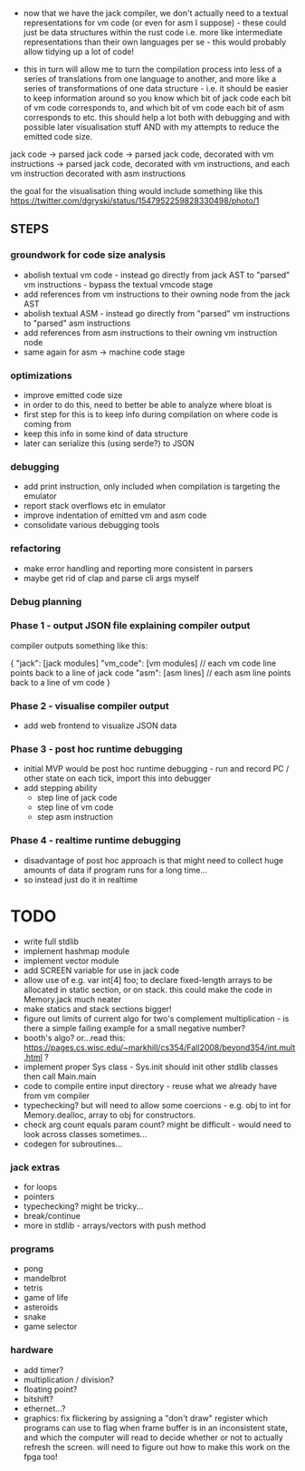 - now that we have the jack compiler, we don't actually need to a textual
  representations for vm code (or even for asm I suppose) - these could just be
  data structures within the rust code i.e. more like intermediate
  representations than their own languages per se - this would probably allow
  tidying up a lot of code!

- this in turn will allow me to turn the compilation process into less of a series
  of translations from one language to another, and more like a series of transformations
  of one data structure - i.e. it should be easier to keep information around so you know
  which bit of jack code each bit of vm code corresponds to, and which bit of vm code
  each bit of asm corresponds to etc. this should help a lot both with debugging and
  with possible later visualisation stuff AND with my attempts to reduce the emitted code size.

jack code ->
parsed jack code ->
parsed jack code, decorated with vm instructions ->
parsed jack code, decorated with vm instructions, and each vm instruction decorated with asm instructions

the goal for the visualisation thing would include something like this https://twitter.com/dgryski/status/1547952259828330498/photo/1

## STEPS

### groundwork for code size analysis

- abolish textual vm code - instead go directly from jack AST to "parsed" vm instructions - bypass the textual vmcode stage
- add references from vm instructions to their owning node from the jack AST
- abolish textual ASM - instead go directly from "parsed" vm instructions to "parsed" asm instructions
- add references from asm instructions to their owning vm instruction node
- same again for asm -> machine code stage

### optimizations

- improve emitted code size
- in order to do this, need to better be able to analyze where bloat is
- first step for this is to keep info during compilation on where code is coming from
- keep this info in some kind of data structure
- later can serialize this (using serde?) to JSON

### debugging

- add print instruction, only included when compilation is targeting the emulator
- report stack overflows etc in emulator
- improve indentation of emitted vm and asm code
- consolidate various debugging tools

### refactoring

- make error handling and reporting more consistent in parsers
- maybe get rid of clap and parse cli args myself

### Debug planning

### Phase 1 - output JSON file explaining compiler output

compiler outputs something like this:

{
"jack": [jack modules]
"vm_code": [vm modules] // each vm code line points back to a line of jack code
"asm": [asm lines] // each asm line points back to a line of vm code
}

### Phase 2 - visualise compiler output

- add web frontend to visualize JSON data

### Phase 3 - post hoc runtime debugging

- initial MVP would be post hoc runtime debugging - run and record PC / other state on each tick, import this into debugger
- add stepping ability
  - step line of jack code
  - step line of vm code
  - step asm instruction

### Phase 4 - realtime runtime debugging

- disadvantage of post hoc approach is that might need to collect huge amounts of data if program runs for a long time...
- so instead just do it in realtime

# TODO

- write full stdlib
- implement hashmap module
- implement vector module
- add SCREEN variable for use in jack code
- allow use of e.g. var int[4] foo; to declare fixed-length arrays to be allocated in static section, or on stack. this could make the code in Memory.jack much neater
- make statics and stack sections bigger!
- figure out limits of current algo for two's complement multiplication - is there a simple failing example for a small negative number?
- booth's algo? or...read this: https://pages.cs.wisc.edu/~markhill/cs354/Fall2008/beyond354/int.mult.html ?
- implement proper Sys class - Sys.init should init other stdlib classes then call Main.main
- code to compile entire input directory - reuse what we already have from vm compiler
- typechecking? but will need to allow some coercions - e.g. obj to int for Memory.dealloc, array to obj for constructors.
- check arg count equals param count? might be difficult - would need to look across classes sometimes...
- codegen for subroutines...

### jack extras

- for loops
- pointers
- typechecking? might be tricky...
- break/continue
- more in stdlib - arrays/vectors with push method

### programs

- pong
- mandelbrot
- tetris
- game of life
- asteroids
- snake
- game selector

### hardware

- add timer?
- multiplication / division?
- floating point?
- bitshift?
- ethernet...?
- graphics: fix flickering by assigning a "don't draw" register which programs can use to flag when frame buffer is in an inconsistent state, and which the computer will read to decide whether or not to actually refresh the screen. will need to figure out how to make this work on the fpga too!
